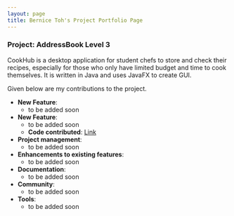 ```yaml
---
layout: page
title: Bernice Toh's Project Portfolio Page
---
```


### Project: AddressBook Level 3

CookHub is a desktop application for student chefs to store and check their recipes, especially for those who only have limited budget and time to cook themselves.
It is written in Java and uses JavaFX to create GUI.

Given below are my contributions to the project.

* **New Feature**:
    * to be added soon
* **New Feature**:
    * to be added soon
    * **Code contributed**: [Link]()
* **Project management**:
    * to be added soon
* **Enhancements to existing features**:
    * to be added soon
* **Documentation**:
    * to be added soon
* **Community**:
    * to be added soon
* **Tools**:
    * to be added soon
